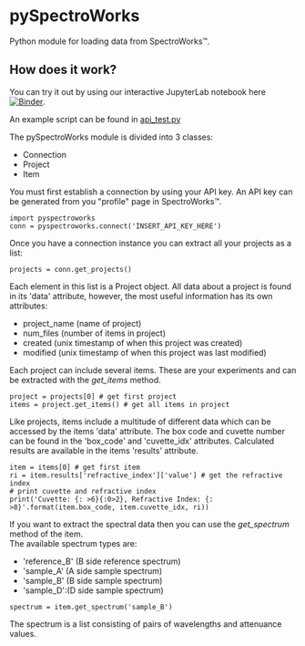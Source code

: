 # pySpectroWorks

Python module for loading data from SpectroWorks™.

## How does it work?
You can try it out by using our interactive JupyterLab notebook here [![Binder](https://mybinder.org/badge_logo.svg)](https://mybinder.org/v2/gh/cphnano/pySpectroWorks/master?urlpath=lab/tree/Demo-education.ipynb).

An example script can be found in [api_test.py](api_test.py)

The pySpectroWorks module is divided into 3 classes: 
 - Connection
 - Project
 - Item
 
 You must first establish a connection by using your API key. An API key can be generated from you "profile" page in SpectroWorks™.
```
import pyspectroworks
conn = pyspectroworks.connect('INSERT_API_KEY_HERE')
```

Once you have a connection instance you can extract all your projects as a list:
```
projects = conn.get_projects()
```

Each element in this list is a Project object. All data about a project is found in its 'data' attribute, however, the most useful information has its own attributes:
 - project_name (name of project)
 - num_files (number of items in project)
 - created (unix timestamp of when this project was created)
 - modified (unix timestamp of when this project was last modified)
 
 Each project can include several items. These are your experiments and can be extracted with the _get_items_ method.
 ```
project = projects[0] # get first project
items = project.get_items() # get all items in project
```

Like projects, items include a multitude of different data which can be accessed by the items 'data' attribute. 
The box code and cuvette number can be found in the 'box_code' and 'cuvette_idx' attributes. 
Calculated results are available in the items 'results' attribute.

 ```
item = items[0] # get first item
ri = item.results['refractive_index']['value'] # get the refractive index
# print cuvette and refractive index
print('Cuvette: {: >6}{:0>2}, Refractive Index: {: >8}'.format(item.box_code, item.cuvette_idx, ri))
```

If you want to extract the spectral data then you can use the _get_spectrum_ method of the item.  
The available spectrum types are:
 - 'reference_B' (B side reference spectrum)
 - 'sample_A' (A side sample spectrum)
 - 'sample_B' (B side sample spectrum)
 - 'sample_D':(D side sample spectrum)
 
```
spectrum = item.get_spectrum('sample_B')
```

The spectrum is a list consisting of pairs of wavelengths and attenuance values. 